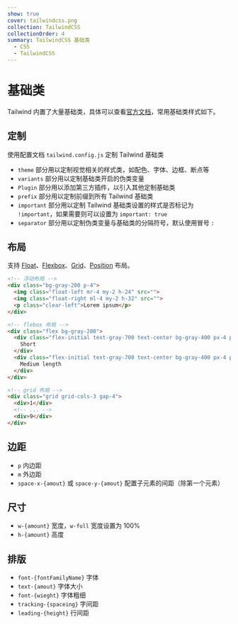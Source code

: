 ```yaml
---
show: true
cover: tailwindcss.png
collection: TailwindCSS
collectionOrder: 4
summary: TailwindCSS 基础类
  - CSS
  - TailwindCSS
---
```


# 基础类
Tailwind 内置了大量基础类，具体可以查看[官方文档](https://tailwindcss.com/docs)，常用基础类样式如下。

## 定制
使用配置文档 `tailwind.config.js` 定制 Tailwind 基础类

* `theme` 部分用以定制视觉相关的样式类，如配色、字体、边框、断点等
* `variants` 部分用以定制基础类开启的伪类变量
* `Plugin` 部分用以添加第三方插件，以引入其他定制基础类
* `prefix` 部分用以定制前缀到所有 Tailwind 基础类
* `important` 部分用以定制 Tailwind 基础类设置的样式是否标记为 `!important`，如果需要则可以设置为 `important: true`
* `separator` 部分用以定制伪类变量与基础类的分隔符号，默认使用冒号 `:`

## 布局
支持 [Float](https://tailwindcss.com/docs/float)、[Flexbox](https://tailwindcss.com/docs/flex)、[Grid](https://tailwindcss.com/docs/grid-template-columns)、[Position](https://tailwindcss.com/docs/position) 布局。

```html
<!-- 浮动布局 -->
<div class="bg-gray-200 p-4">
  <img class="float-left mr-4 my-2 h-24" src="">
  <img class="float-right ml-4 my-2 h-32" src="">
  <p class="clear-left">Lorem ipsum</p>
</div>

<!-- flebox 布局 -->
<div class="flex bg-gray-200">
  <div class="flex-initial text-gray-700 text-center bg-gray-400 px-4 py-2 m-2">
    Short
  </div>
  <div class="flex-initial text-gray-700 text-center bg-gray-400 px-4 py-2 m-2">
    Medium length
  </div>
</div>

<!-- grid 布局 -->
<div class="grid grid-cols-3 gap-4">
  <div>1</div>
  <!-- ... -->
  <div>9</div>
</div>
```

## 边距
* `p` 内边距
* `m` 外边距
* `space-x-{amout}` 或 `space-y-{amout}` 配置子元素的间距（除第一个元素）

## 尺寸
* `w-{amount}` 宽度，`w-full` 宽度设置为 100%
* `h-{amount}` 高度

## 排版
* `font-{fontFamilyName}` 字体
* `text-{amout}` 字体大小
* `font-{wieght}` 字体粗细
* `tracking-{spaceing}` 字间距
* `leading-{height}` 行间距

